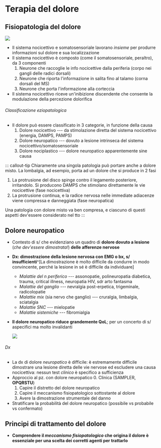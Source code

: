 # Terapia del dolore

## Fisiopatologia del dolore

![](img/fisiopat-dolore.png)

* Il sistema nocicettivo e somatosensoriale lavorano _insieme_ per produrre informazioni sul dolore e sua localizzazione
* Il sistema nocicettivo è composto (come il somatosensoriale, peraltro), da 3 componenti
	1. Neurone che raccoglie le info nocicettive dalla periferia (corpo nei gangli delle radici dorsali)
	2. Neurone che riporta l'informazione in salita fino al talamo (corna dorsali del MS)
	3. Neurone che porta l'informazione alla corteccia
* Il sistema nocicettivo riceve un'inibizione discendente che consente la modulazione della percezione dolorifica

###### Classificazione eziopatologica
* Il dolore può essere classificato in 3 categorie, in funzione della causa
	1. Dolore nocicettivo --- da stimolazione diretta del sistema nocicettivo (energia, DAMPS, PAMPS)
	2. Dolore neuropatico --- dovuto a lesione intrinseca del sistema nocicettivo/somatosensoriale
	3. Dolore nociplastico --- dolore neuropatico apparentemente sine causa

::: callout-tip
Chiaramente una singola patologia può portare anche a dolore misto. La lombalgia, ad esempio, porta ad un dolore che si produce in 2 fasi

1. La protrusione del disco spinge contro il legamento posteriore, irritandolo. Si producono DAMPS che stimolano direttamente le vie nocicettive (fase nocicettiva)
2. La protrusione continua, e la radice nervosa nelle immediate adiacenze viene compressa e danneggiata (fase neuropatica)

Una patologia con dolore misto va ben compresa, e ciascuno di questi aspetti dev'essere considerato nel tto
:::


## Dolore neuropatico
* Contesto di s/ che evidenziano un quadro di __dolore dovuto a lesione__ (_che dev'essere dimostrata!_) __delle afferenze nervose__
* __Dx: dimostrazione della lesione nervosa con EMG o bx, s/ insufficienti__^[La dimostrazione è molto difficile da condurre in modo convincente, perché la lesione in sé è difficile da individuare]
	* _Malattie del n periferico_ --- assonopatie, polineuropatia diabetica, trauma, critical illness, neuropatia HIV, sdr arto fantasma
	* _Malattie del ganglio_ --- nevralgia post-erpetica, trigeminale, radicolopatie
	* _Malattie mix_ (sia nervo che ganglio) --- cruralgia, limbalgia, sciatalgia
	* _Malattie SNC_ --- mielopatie
	* _Malattie sistemiche_ --- fibromialgia
* __Il dolore neuropatico riduce grandemente QoL__; per un concerto di s/ aspecifici ma molto invalidanti

	![](img/s-dolore-neuropatico.png)

###### Dx
* La dx di dolore _neuropatico_ è difficile: è estremamente difficile dimostrare una lesione diretta delle vie nervose ed escludere una causa nocicettiva: nessun test _clinico_ è specifico a sufficienza
* Approccio al pz. con dolore neuropatico
	0. Clinica (SAMPLER, __OPQRSTU__)
	1. Capire il distretto del dolore neuropatico
	2. Capire il meccanismo fisiopatologico sottostante al dolore
	3. Avere la dimostrazione strumentale del danno
* Stratificare la probabilità del dolore neuropatico (possibile vs probabile vs confermato)

## Principi di trattamento del dolore
* __Comprendere il *meccanismo fisiopatologico* che origina il dolore è essenziale per una scelta dei corretti agenti per trattarlo__

